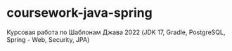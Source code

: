 # coursework-java-spring
Курсовая работа по Шаблонам Джава 2022 (JDK 17, Gradle, PostgreSQL, Spring - Web, Security, JPA)
